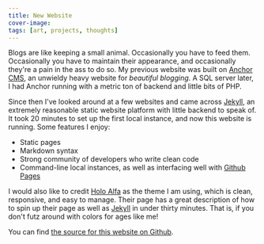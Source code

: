 ```yaml
---
title: New Website
cover-image: 
tags: [art, projects, thoughts]
---
```


Blogs are like keeping a small animal. Occasionally you have to feed them. Occasionally you have to maintain their appearance, and occasionally they're a pain in the ass to do so. My previous website was built on [Anchor CMS][anchorcms], an unwieldy heavy website for *beautiful blogging*. A SQL server later, I had Anchor running with a metric ton of backend and little bits of PHP. 

Since then I've looked around at a few websites and came across [Jekyll][jekyll], an extremely reasonable static website platform with little backend to speak of. It took 20 minutes to set up the first local instance, and now this website is running. Some features I enjoy:

* Static pages
* Markdown syntax
* Strong community of developers who write clean code
* Command-line local instances, as well as interfacing well with [Github Pages][githubpages]

I would also like to credit [Holo Alfa][holoalfa] as the theme I am using, which is clean, responsive, and easy to manage. Their page has a great description of how to spin up their page as well as [Jekyll][jekyll] in under thirty minutes. That is, if you don't futz around with colors for ages like me!

You can find [the source for this website on Github][mywebsite].

[anchorcms]:   https://anchorcms.com/
[jekyll]:      http://jekyllrb.com
[jekyll-gh]:   https://github.com/jekyll/jekyll
[jekyll-help]: https://github.com/jekyll/jekyll-help
[githubpages]: https://pages.github.com/
[mywebsite]:   https://github.com/rebeccali/holo-alfa/
[holoalfa]:    https://github.com/steinvc/holo-alfa